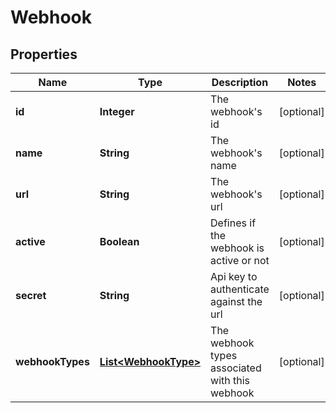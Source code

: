 

# Webhook

## Properties

Name | Type | Description | Notes
------------ | ------------- | ------------- | -------------
**id** | **Integer** | The webhook&#39;s id |  [optional]
**name** | **String** | The webhook&#39;s name |  [optional]
**url** | **String** | The webhook&#39;s url |  [optional]
**active** | **Boolean** | Defines if the webhook is active or not |  [optional]
**secret** | **String** | Api key to authenticate against the url |  [optional]
**webhookTypes** | [**List&lt;WebhookType&gt;**](WebhookType.md) | The webhook types associated with this webhook |  [optional]



